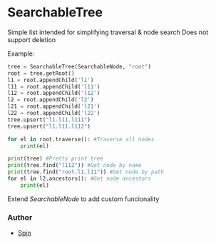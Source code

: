 # SearchableTree


Simple list intended for simplifying traversal & node search
Does not support deletion

Example:
```python 
tree = SearchableTree(SearchableNode, "root")
root = tree.getRoot()
l1 = root.appendChild('l1')
l11 = root.appendChild('l11')
l12 = root.appendChild('l12')
l2 = root.appendChild('l2')
l21 = root.appendChild('l21')
l22 = root.appendChild('l22')
tree.upsert("l1.l11.l111")
tree.upsert("l1.l11.l112")

for el in root.traverse(): #Traverse all nodes
	print(el)

print(tree) #Pretty print tree
print(tree.find("l112")) #Get node by name
print(tree.find("root.l1.l11")) #Get node by path
for el in l2.ancestors(): #Get node ancestors
	print(el)
   ```

Extend *SearchableNode* to add custom funcionality

### Author
- [Spin](pnspin@gmail.com)
